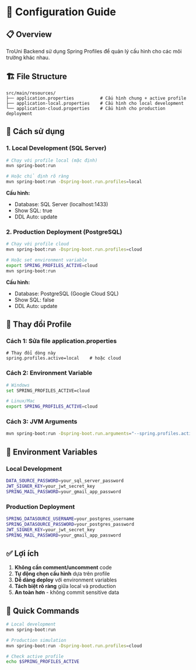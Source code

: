 # 🔧 Configuration Guide

## 📋 Overview
TroUni Backend sử dụng Spring Profiles để quản lý cấu hình cho các môi trường khác nhau.

## 🏗️ File Structure
```
src/main/resources/
├── application.properties          # Cấu hình chung + active profile
├── application-local.properties    # Cấu hình cho local development
└── application-cloud.properties    # Cấu hình cho production deployment
```

## 🚀 Cách sử dụng

### 1. **Local Development (SQL Server)**
```bash
# Chạy với profile local (mặc định)
mvn spring-boot:run

# Hoặc chỉ định rõ ràng
mvn spring-boot:run -Dspring-boot.run.profiles=local
```

**Cấu hình:**
- Database: SQL Server (localhost:1433)
- Show SQL: true
- DDL Auto: update

### 2. **Production Deployment (PostgreSQL)**
```bash
# Chạy với profile cloud
mvn spring-boot:run -Dspring-boot.run.profiles=cloud

# Hoặc set environment variable
export SPRING_PROFILES_ACTIVE=cloud
mvn spring-boot:run
```

**Cấu hình:**
- Database: PostgreSQL (Google Cloud SQL)
- Show SQL: false
- DDL Auto: update

## 🔄 Thay đổi Profile

### Cách 1: Sửa file application.properties
```properties
# Thay đổi dòng này
spring.profiles.active=local    # hoặc cloud
```

### Cách 2: Environment Variable
```bash
# Windows
set SPRING_PROFILES_ACTIVE=cloud

# Linux/Mac
export SPRING_PROFILES_ACTIVE=cloud
```

### Cách 3: JVM Arguments
```bash
mvn spring-boot:run -Dspring-boot.run.arguments="--spring.profiles.active=cloud"
```

## 🔐 Environment Variables

### Local Development
```bash
DATA_SOURCE_PASSWORD=your_sql_server_password
JWT_SIGNER_KEY=your_jwt_secret_key
SPRING_MAIL_PASSWORD=your_gmail_app_password
```

### Production Deployment
```bash
SPRING_DATASOURCE_USERNAME=your_postgres_username
SPRING_DATASOURCE_PASSWORD=your_postgres_password
JWT_SIGNER_KEY=your_jwt_secret_key
SPRING_MAIL_PASSWORD=your_gmail_app_password
```

## ✅ Lợi ích

1. **Không cần comment/uncomment** code
2. **Tự động chọn cấu hình** dựa trên profile
3. **Dễ dàng deploy** với environment variables
4. **Tách biệt rõ ràng** giữa local và production
5. **An toàn hơn** - không commit sensitive data

## 🎯 Quick Commands

```bash
# Local development
mvn spring-boot:run

# Production simulation
mvn spring-boot:run -Dspring-boot.run.profiles=cloud

# Check active profile
echo $SPRING_PROFILES_ACTIVE
```

